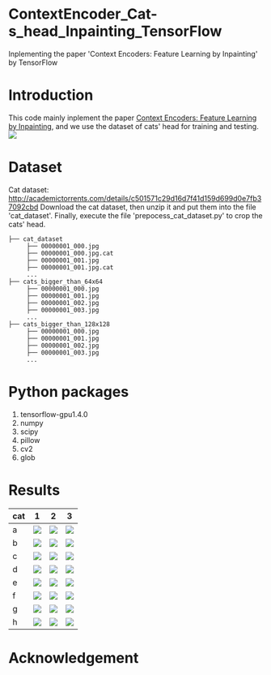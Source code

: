 # ContextEncoder_Cat-s_head_Inpainting_TensorFlow
Inplementing the paper 'Context Encoders: Feature Learning by Inpainting' by TensorFlow
# Introduction
This code mainly inplement the paper [Context Encoders: Feature Learning by Inpainting](https://arxiv.org/abs/1604.07379), and we use the dataset of cats' head for training and testing.
![](https://github.com/MingtaoGuo/ContextEncoder_Cat-s_head_Inpainting_TensorFlow/blob/master/IMAGES/paper.jpg)
# Dataset
Cat dataset: http://academictorrents.com/details/c501571c29d16d7f41d159d699d0e7fb37092cbd
Download the cat dataset, then unzip it and put them into the file 'cat_dataset'. Finally, execute the file 'prepocess_cat_dataset.py' to crop the cats' head.
```
├── cat_dataset
     ├── 00000001_000.jpg
     ├── 00000001_000.jpg.cat
     ├── 00000001_001.jpg
     ├── 00000001_001.jpg.cat
     ...
├── cats_bigger_than_64x64
     ├── 00000001_000.jpg
     ├── 00000001_001.jpg
     ├── 00000001_002.jpg
     ├── 00000001_003.jpg
     ...
├── cats_bigger_than_128x128
     ├── 00000001_000.jpg
     ├── 00000001_001.jpg
     ├── 00000001_002.jpg
     ├── 00000001_003.jpg
     ...
```
# Python packages
1. tensorflow-gpu1.4.0
2. numpy
3. scipy
4. pillow
5. cv2
6. glob
# Results
|cat|1|2|3|
|-|-|-|-|
|a|![](https://github.com/MingtaoGuo/ContextEncoder_Cat-s_head_Inpainting_TensorFlow/blob/master/IMAGES/1.jpg)|![](https://github.com/MingtaoGuo/ContextEncoder_Cat-s_head_Inpainting_TensorFlow/blob/master/IMAGES/2.jpg)|![](https://github.com/MingtaoGuo/ContextEncoder_Cat-s_head_Inpainting_TensorFlow/blob/master/IMAGES/3.jpg)|
|b|![](https://github.com/MingtaoGuo/ContextEncoder_Cat-s_head_Inpainting_TensorFlow/blob/master/IMAGES/4.jpg)|![](https://github.com/MingtaoGuo/ContextEncoder_Cat-s_head_Inpainting_TensorFlow/blob/master/IMAGES/25.jpg)|![](https://github.com/MingtaoGuo/ContextEncoder_Cat-s_head_Inpainting_TensorFlow/blob/master/IMAGES/6.jpg)|
|c|![](https://github.com/MingtaoGuo/ContextEncoder_Cat-s_head_Inpainting_TensorFlow/blob/master/IMAGES/7.jpg)|![](https://github.com/MingtaoGuo/ContextEncoder_Cat-s_head_Inpainting_TensorFlow/blob/master/IMAGES/8.jpg)|![](https://github.com/MingtaoGuo/ContextEncoder_Cat-s_head_Inpainting_TensorFlow/blob/master/IMAGES/9.jpg)|
|d|![](https://github.com/MingtaoGuo/ContextEncoder_Cat-s_head_Inpainting_TensorFlow/blob/master/IMAGES/10.jpg)|![](https://github.com/MingtaoGuo/ContextEncoder_Cat-s_head_Inpainting_TensorFlow/blob/master/IMAGES/11.jpg)|![](https://github.com/MingtaoGuo/ContextEncoder_Cat-s_head_Inpainting_TensorFlow/blob/master/IMAGES/12.jpg)|
|e|![](https://github.com/MingtaoGuo/ContextEncoder_Cat-s_head_Inpainting_TensorFlow/blob/master/IMAGES/13.jpg)|![](https://github.com/MingtaoGuo/ContextEncoder_Cat-s_head_Inpainting_TensorFlow/blob/master/IMAGES/14.jpg)|![](https://github.com/MingtaoGuo/ContextEncoder_Cat-s_head_Inpainting_TensorFlow/blob/master/IMAGES/15.jpg)|
|f|![](https://github.com/MingtaoGuo/ContextEncoder_Cat-s_head_Inpainting_TensorFlow/blob/master/IMAGES/16.jpg)|![](https://github.com/MingtaoGuo/ContextEncoder_Cat-s_head_Inpainting_TensorFlow/blob/master/IMAGES/17.jpg)|![](https://github.com/MingtaoGuo/ContextEncoder_Cat-s_head_Inpainting_TensorFlow/blob/master/IMAGES/18.jpg)|
|g|![](https://github.com/MingtaoGuo/ContextEncoder_Cat-s_head_Inpainting_TensorFlow/blob/master/IMAGES/19.jpg)|![](https://github.com/MingtaoGuo/ContextEncoder_Cat-s_head_Inpainting_TensorFlow/blob/master/IMAGES/20.jpg)|![](https://github.com/MingtaoGuo/ContextEncoder_Cat-s_head_Inpainting_TensorFlow/blob/master/IMAGES/21.jpg)|
|h|![](https://github.com/MingtaoGuo/ContextEncoder_Cat-s_head_Inpainting_TensorFlow/blob/master/IMAGES/22.jpg)|![](https://github.com/MingtaoGuo/ContextEncoder_Cat-s_head_Inpainting_TensorFlow/blob/master/IMAGES/23.jpg)|![](https://github.com/MingtaoGuo/ContextEncoder_Cat-s_head_Inpainting_TensorFlow/blob/master/IMAGES/24.jpg)|
# Acknowledgement


